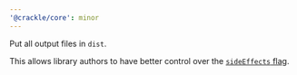 ```yaml
---
'@crackle/core': minor
---
```


Put all output files in `dist`.

This allows library authors to have better control over the [`sideEffects` flag](https://webpack.js.org/guides/tree-shaking/#mark-the-file-as-side-effect-free).
